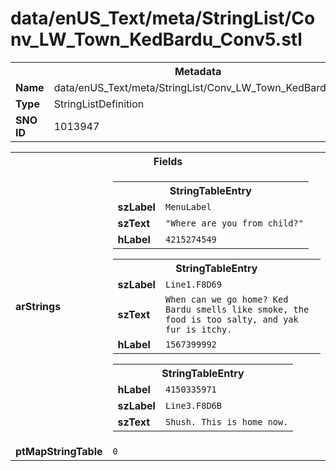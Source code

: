<h1>data/enUS_Text/meta/StringList/Conv_LW_Town_KedBardu_Conv5.stl</h1><table><tr><th colspan="100%">Metadata</th></tr><tr><td><b>Name</b></td><td>data/enUS_Text/meta/StringList/Conv_LW_Town_KedBardu_Conv5.stl</td></tr><tr><td><b>Type</b></td><td>StringListDefinition</td></tr><tr><td><b>SNO ID</b></td><td>1013947</td></tr></table>

<table><tr><th colspan="100%">Fields</th></tr><tr><td><b>arStrings</b></td><td><table><tr><th colspan="100%">StringTableEntry</th></tr><tr><td><b>szLabel</b></td><td><code>MenuLabel</code></td></tr><tr><td><b>szText</b></td><td><code>"Where are you from child?"</code></td></tr><tr><td><b>hLabel</b></td><td><code>4215274549</code></td></tr></table>


<table><tr><th colspan="100%">StringTableEntry</th></tr><tr><td><b>szLabel</b></td><td><code>Line1.F8D69</code></td></tr><tr><td><b>szText</b></td><td><code>When can we go home? Ked Bardu smells like smoke, the food is too salty, and yak fur is itchy.</code></td></tr><tr><td><b>hLabel</b></td><td><code>1567399992</code></td></tr></table>


<table><tr><th colspan="100%">StringTableEntry</th></tr><tr><td><b>hLabel</b></td><td><code>4150335971</code></td></tr><tr><td><b>szLabel</b></td><td><code>Line3.F8D6B</code></td></tr><tr><td><b>szText</b></td><td><code>Shush. This is home now.</code></td></tr></table>


</td></tr><tr><td><b>ptMapStringTable</b></td><td><code>0</code></td></tr></table>

